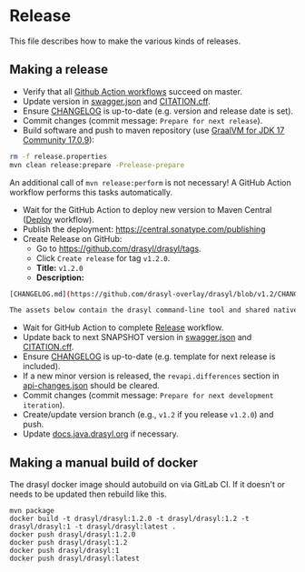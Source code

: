 # Release

This file describes how to make the various kinds of releases.

## Making a release

* Verify that all [Github Action workflows](https://github.com/drasyl/drasyl/actions) succeed on master.
* Update version
  in [swagger.json](drasyl-plugin-groups-manager/src/main/resources/public/swagger.json) and [CITATION.cff](CITATION.cff).
* Ensure [CHANGELOG](CHANGELOG.md) is up-to-date (e.g. version and release date is set).
* Commit changes (commit message: `Prepare for next release`).
* Build software and push to maven repository (use [GraalVM for JDK 17 Community 17.0.9](https://github.com/graalvm/graalvm-ce-builds/releases/tag/jdk-17.0.9)):
```bash
rm -f release.properties
mvn clean release:prepare -Prelease-prepare
```

An additional call of `mvn release:perform` is not necessary! A GitHub Action workflow performs this
tasks automatically.

* Wait for the GitHub Action to deploy new version to Maven Central ([Deploy](https://github.com/drasyl/drasyl/actions/workflows/deploy.yml) workflow).
* Publish the deployment: https://central.sonatype.com/publishing
* Create Release on GitHub:
  * Go to https://github.com/drasyl/drasyl/tags.
  * Click `Create release` for tag `v1.2.0`.
  * **Title:** `v1.2.0`
  * **Description:**
```bash
[CHANGELOG.md](https://github.com/drasyl-overlay/drasyl/blob/v1.2/CHANGELOG.md)

The assets below contain the drasyl command-line tool and shared native library. To learn how to integrate the overlay network into your application, please read our [documentation](https://docs.java.drasyl.org/getting-started/).
```
* Wait for GitHub Action to complete [Release](https://github.com/drasyl/drasyl/actions/workflows/release.yml) workflow.
* Update back to next SNAPSHOT version
  in [swagger.json](drasyl-plugin-groups-manager/src/main/resources/public/swagger.json) and [CITATION.cff](CITATION.cff).
* Ensure [CHANGELOG](CHANGELOG.md) is up-to-date (e.g. template for next release is included).
* If a new minor version is released, the `revapi.differences` section in [api-changes.json](api-changes.json) should be cleared.
* Commit changes (commit message: `Prepare for next development iteration`).
* Create/update version branch (e.g., `v1.2` if you release `v1.2.0`) and push.
* Update [docs.java.drasyl.org](https://github.com/drasyl/docs.java.drasyl.org) if necessary.

## Making a manual build of docker

The drasyl docker image should autobuild on via GitLab CI. If it doesn't or needs to be updated then
rebuild like this.

```
mvn package
docker build -t drasyl/drasyl:1.2.0 -t drasyl/drasyl:1.2 -t drasyl/drasyl:1 -t drasyl/drasyl:latest .
docker push drasyl/drasyl:1.2.0
docker push drasyl/drasyl:1.2
docker push drasyl/drasyl:1
docker push drasyl/drasyl:latest
```
